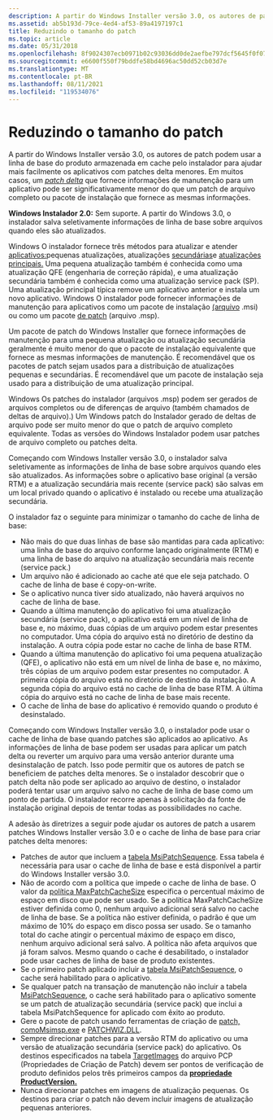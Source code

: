 ```yaml
---
description: A partir do Windows Installer versão 3.0, os autores de patch podem usar a linha de base do produto armazenada em cache pelo instalador para ajudar mais facilmente os aplicativos com patches delta menores.
ms.assetid: ab5b193d-79ce-4ed4-af53-89a4197197c1
title: Reduzindo o tamanho do patch
ms.topic: article
ms.date: 05/31/2018
ms.openlocfilehash: 8f9024307ecb0971b02c93036dd0de2aefbe797dcf5645f0f07045c4df8956a8
ms.sourcegitcommit: e6600f550f79bddfe58bd4696ac50dd52cb03d7e
ms.translationtype: MT
ms.contentlocale: pt-BR
ms.lasthandoff: 08/11/2021
ms.locfileid: "119534076"
---
```

# <a name="reducing-patch-size"></a>Reduzindo o tamanho do patch

A partir do Windows Installer versão 3.0, os autores de patch podem usar a linha de base do produto armazenada em cache pelo instalador para ajudar mais facilmente os aplicativos com patches delta menores. Em muitos casos, um [*patch delta*](d-gly.md) que fornece informações de manutenção para um aplicativo pode ser significativamente menor do que um patch de arquivo completo ou pacote de instalação que fornece as mesmas informações.

**Windows Instalador 2.0:** Sem suporte. A partir do Windows 3.0, o instalador salva seletivamente informações de linha de base sobre arquivos quando eles são atualizados.

Windows O instalador fornece três métodos para atualizar e atender [aplicativos:](small-updates.md)pequenas atualizações, atualizações [secundárias](minor-upgrades.md)e [atualizações principais.](major-upgrades.md) Uma pequena atualização também é conhecida como uma atualização QFE (engenharia de correção rápida), e uma atualização secundária também é conhecida como uma atualização service pack (SP). Uma atualização principal típica remove um aplicativo anterior e instala um novo aplicativo. Windows O instalador pode fornecer informações de manutenção para aplicativos como um pacote de instalação [(arquivo](installation-package.md) .msi) ou como um pacote [de patch](patch-packages.md) (arquivo .msp).

Um pacote de patch do Windows Installer que fornece informações de manutenção para uma pequena atualização ou atualização secundária geralmente é muito menor do que o pacote de instalação equivalente que fornece as mesmas informações de manutenção. É recomendável que os pacotes de patch sejam usados para a distribuição de atualizações pequenas e secundárias. É recomendável que um pacote de instalação seja usado para a distribuição de uma atualização principal.

Windows Os patches do instalador (arquivos .msp) podem ser gerados de arquivos completos ou de diferenças de arquivo (também chamados de deltas de arquivo).) Um Windows patch do Instalador gerado de deltas de arquivo pode ser muito menor do que o patch de arquivo completo equivalente. Todas as versões do Windows Instalador podem usar patches de arquivo completo ou patches delta.

Começando com Windows Installer versão 3.0, o instalador salva seletivamente as informações de linha de base sobre arquivos quando eles são atualizados. As informações sobre o aplicativo base original (a versão RTM) e a atualização secundária mais recente (service pack) são salvas em um local privado quando o aplicativo é instalado ou recebe uma atualização secundária.

O instalador faz o seguinte para minimizar o tamanho do cache de linha de base:

-   Não mais do que duas linhas de base são mantidas para cada aplicativo: uma linha de base do arquivo conforme lançado originalmente (RTM) e uma linha de base do arquivo na atualização secundária mais recente (service pack.)
-   Um arquivo não é adicionado ao cache até que ele seja patchado. O cache de linha de base é copy-on-write.
-   Se o aplicativo nunca tiver sido atualizado, não haverá arquivos no cache de linha de base.
-   Quando a última manutenção do aplicativo foi uma atualização secundária (service pack), o aplicativo está em um nível de linha de base e, no máximo, duas cópias de um arquivo podem estar presentes no computador. Uma cópia do arquivo está no diretório de destino da instalação. A outra cópia pode estar no cache de linha de base RTM.
-   Quando a última manutenção do aplicativo foi uma pequena atualização (QFE), o aplicativo não está em um nível de linha de base e, no máximo, três cópias de um arquivo podem estar presentes no computador. A primeira cópia do arquivo está no diretório de destino da instalação. A segunda cópia do arquivo está no cache de linha de base RTM. A última cópia do arquivo está no cache de linha de base mais recente.
-   O cache de linha de base do aplicativo é removido quando o produto é desinstalado.

Começando com Windows Installer versão 3.0, o instalador pode usar o cache de linha de base quando patches são aplicados ao aplicativo. As informações de linha de base podem ser usadas para aplicar um patch delta ou reverter um arquivo para uma versão anterior durante uma desinstalação de patch. Isso pode permitir que os autores de patch se beneficiem de patches delta menores. Se o instalador descobrir que o patch delta não pode ser aplicado ao arquivo de destino, o instalador poderá tentar usar um arquivo salvo no cache de linha de base como um ponto de partida. O instalador recorre apenas à solicitação da fonte de instalação original depois de tentar todas as possibilidades no cache.

A adesão às diretrizes a seguir pode ajudar os autores de patch a usarem patches Windows Installer versão 3.0 e o cache de linha de base para criar patches delta menores:

-   Patches de autor que incluem a [tabela MsiPatchSequence](msipatchsequence-table.md). Essa tabela é necessária para usar o cache de linha de base e está disponível a partir do Windows Installer versão 3.0.
-   Não de acordo com a política que impede o cache de linha de base. O valor da [política MaxPatchCacheSize](maxpatchcachesize.md) especifica o percentual máximo de espaço em disco que pode ser usado. Se a política MaxPatchCacheSize estiver definida como 0, nenhum arquivo adicional será salvo no cache de linha de base. Se a política não estiver definida, o padrão é que um máximo de 10% do espaço em disco possa ser usado. Se o tamanho total do cache atingir o percentual máximo de espaço em disco, nenhum arquivo adicional será salvo. A política não afeta arquivos que já foram salvos. Mesmo quando o cache é desabilitado, o instalador pode usar caches de linha de base de produto existentes.
-   Se o primeiro patch aplicado incluir a [tabela MsiPatchSequence](msipatchsequence-table.md), o cache será habilitado para o aplicativo.
-   Se qualquer patch na transação de manutenção não incluir a tabela [MsiPatchSequence](msipatchsequence-table.md), o cache será habilitado para o aplicativo somente se um patch de atualização secundária (service pack) que inclui a tabela MsiPatchSequence for aplicado com êxito ao produto.
-   Gere o pacote de patch usando ferramentas de criação de [ patch, comoMsimsp.exe](msimsp-exe.md) e [PATCHWIZ.DLL](patchwiz-dll.md).
-   Sempre direcionar patches para a versão RTM do aplicativo ou uma versão de atualização secundária (service pack) do aplicativo. Os destinos especificados na tabela [TargetImages](targetimages-table-patchwiz-dll-.md) do arquivo PCP (Propriedades de Criação de Patch) devem ser pontos de verificação de produto definidos pelos três primeiros campos da [**propriedade ProductVersion.**](productversion.md)
-   Nunca direcionar patches em imagens de atualização pequenas. Os destinos para criar o patch não devem incluir imagens de atualização pequenas anteriores.

 

 



